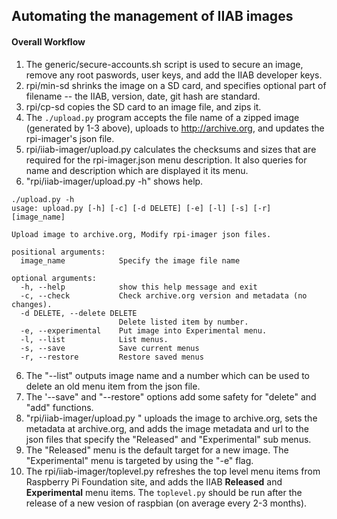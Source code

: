 ## Automating the management of IIAB images
#### Overall Workflow
1. The generic/secure-accounts.sh script is used to secure an image, remove any root paswords, user keys, and add the IIAB developer keys.
1. rpi/min-sd shrinks the image on a SD card, and specifies optional part of filename -- the IIAB, version, date, git hash are standard.
1. rpi/cp-sd copies the SD card to an image file, and zips it.
1. The ```./upload.py``` program accepts the file name of a zipped image (generated by 1-3 above), uploads to http://archive.org, and updates the rpi-imager's json file.
1. rpi/iiab-imager/upload.py calculates the checksums and sizes that are required for the rpi-imager.json menu description. It also queries for name and description which are displayed it its menu.
1. "rpi/iiab-imager/upload.py -h" shows help.
```
./upload.py -h
usage: upload.py [-h] [-c] [-d DELETE] [-e] [-l] [-s] [-r] [image_name]

Upload image to archive.org, Modify rpi-imager json files.

positional arguments:
  image_name            Specify the image file name

optional arguments:
  -h, --help            show this help message and exit
  -c, --check           Check archive.org version and metadata (no changes).
  -d DELETE, --delete DELETE
                        Delete listed item by number.
  -e, --experimental    Put image into Experimental menu.
  -l, --list            List menus.
  -s, --save            Save current menus
  -r, --restore         Restore saved menus
```
6. The "--list" outputs image name and a number which can be used to delete an old menu item from the json file.
6. The '--save" and "--restore" options add some safety for "delete" and "add" functions.
6. "rpi/iiab-imager/upload.py <image filename.zip>" uploads the image to archive.org, sets the metadata at archive.org, and adds the image metadata and url to the json files that specify the "Released" and "Experimental" sub menus.
1. The "Released" menu is the default target for a new image. The "Experimental" menu is targeted by using the "-e" flag.
1. The rpi/iiab-imager/toplevel.py refreshes the top level menu items from Raspberry Pi Foundation site, and adds the IIAB **Released** and **Experimental** menu items. The ```toplevel.py``` should be run after the release of a new vesion of raspbian (on average every 2-3 months).
